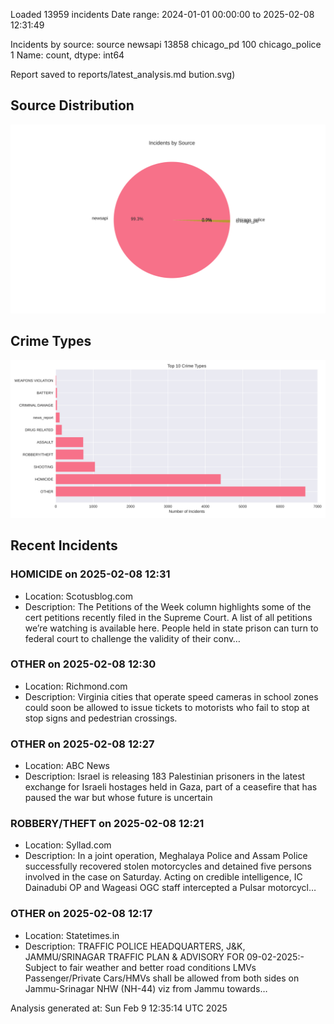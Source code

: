 
Loaded 13959 incidents
Date range: 2024-01-01 00:00:00 to 2025-02-08 12:31:49

Incidents by source:
source
newsapi           13858
chicago_pd          100
chicago_police        1
Name: count, dtype: int64

Report saved to reports/latest_analysis.md
bution.svg)

## Source Distribution
![Source Distribution](images/source_distribution.svg)

## Crime Types
![Crime Types](images/crime_types.svg)

## Recent Incidents

### HOMICIDE on 2025-02-08 12:31
- Location: Scotusblog.com
- Description: The Petitions of the Week column highlights some of the cert petitions recently filed in the Supreme Court. A list of all petitions we’re watching is available here. People held in state prison can turn to federal court to challenge the validity of their conv…


### OTHER on 2025-02-08 12:30
- Location: Richmond.com
- Description: Virginia cities that operate speed cameras in school zones could soon be allowed to issue tickets to motorists who fail to stop at stop signs and pedestrian crossings.


### OTHER on 2025-02-08 12:27
- Location: ABC News
- Description: Israel is releasing 183 Palestinian prisoners in the latest exchange for Israeli hostages held in Gaza, part of a ceasefire that has paused the war but whose future is uncertain


### ROBBERY/THEFT on 2025-02-08 12:21
- Location: Syllad.com
- Description: In a joint operation, Meghalaya Police and Assam Police successfully recovered stolen motorcycles and detained five persons involved in the case on Saturday. Acting on credible intelligence, IC Dainadubi OP and Wageasi OGC staff intercepted a Pulsar motorcycl…


### OTHER on 2025-02-08 12:17
- Location: Statetimes.in
- Description: TRAFFIC POLICE HEADQUARTERS, J&K, JAMMU/SRINAGAR TRAFFIC PLAN & ADVISORY FOR 09-02-2025:- Subject to fair weather and better road conditions LMVs Passenger/Private Cars/HMVs shall be allowed from both sides on Jammu-Srinagar NHW (NH-44) viz from Jammu towards…

Analysis generated at: Sun Feb  9 12:35:14 UTC 2025
